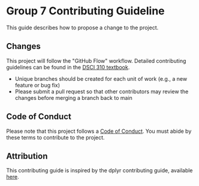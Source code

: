 # Group 7 Contributing Guideline
This guide describes how to propose a change to the project. 

## Changes
This project will follow the "GitHub Flow" workflow. Detailed contributing guidelines can be found in the [DSCI 310 textbook](https://ubc-dsci.github.io/reproducible-and-trustworthy-workflows-for-data-science/materials/lectures/02-version-control-2.html). 
* Unique branches should be created for each unit of work (e.g., a new feature or bug fix)
* Please submit a pull request so that other contributors may review the changes before merging a branch back to main

## Code of Conduct
Please note that this project follows a [Code of Conduct](https://github.com/DSCI-310-2024/DSCI-310_Group-7/blob/4d803ebe7bc72506d42578df986d87f705cc38df/CODE_OF_CONDUCT.md). You must abide by these terms to contribute to the project.

## Attribution
This contributing guide is inspired by the dplyr contributing guide, available [here](https://github.com/tidyverse/dplyr/blob/d69802224a1df16d7a795ce313880116ea62ed6e/.github/CONTRIBUTING.md).
